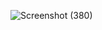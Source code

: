 ![Screenshot (380)](https://github.com/KhushalBorse2023/Leetcode-24/assets/86597374/dd3fce9b-b585-49b0-8450-873ad5fea500)
